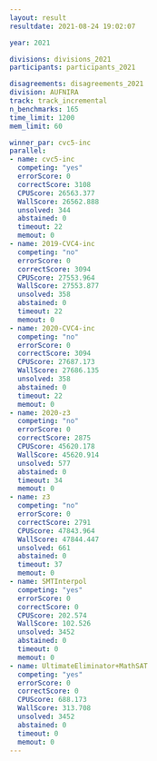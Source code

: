 ```yaml
---
layout: result
resultdate: 2021-08-24 19:02:07

year: 2021

divisions: divisions_2021
participants: participants_2021

disagreements: disagreements_2021
division: AUFNIRA
track: track_incremental
n_benchmarks: 165
time_limit: 1200
mem_limit: 60

winner_par: cvc5-inc
parallel:
- name: cvc5-inc
  competing: "yes"
  errorScore: 0
  correctScore: 3108
  CPUScore: 26563.377
  WallScore: 26562.888
  unsolved: 344
  abstained: 0
  timeout: 22
  memout: 0
- name: 2019-CVC4-inc
  competing: "no"
  errorScore: 0
  correctScore: 3094
  CPUScore: 27553.964
  WallScore: 27553.877
  unsolved: 358
  abstained: 0
  timeout: 22
  memout: 0
- name: 2020-CVC4-inc
  competing: "no"
  errorScore: 0
  correctScore: 3094
  CPUScore: 27687.173
  WallScore: 27686.135
  unsolved: 358
  abstained: 0
  timeout: 22
  memout: 0
- name: 2020-z3
  competing: "no"
  errorScore: 0
  correctScore: 2875
  CPUScore: 45620.178
  WallScore: 45620.914
  unsolved: 577
  abstained: 0
  timeout: 34
  memout: 0
- name: z3
  competing: "no"
  errorScore: 0
  correctScore: 2791
  CPUScore: 47843.964
  WallScore: 47844.447
  unsolved: 661
  abstained: 0
  timeout: 37
  memout: 0
- name: SMTInterpol
  competing: "yes"
  errorScore: 0
  correctScore: 0
  CPUScore: 202.574
  WallScore: 102.526
  unsolved: 3452
  abstained: 0
  timeout: 0
  memout: 0
- name: UltimateEliminator+MathSAT
  competing: "yes"
  errorScore: 0
  correctScore: 0
  CPUScore: 688.173
  WallScore: 313.708
  unsolved: 3452
  abstained: 0
  timeout: 0
  memout: 0
---
```

